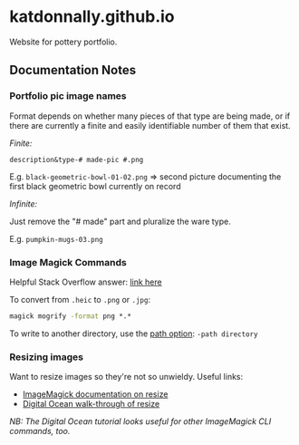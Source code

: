 # katdonnally.github.io
Website for pottery portfolio.

## Documentation Notes

### Portfolio pic image names

Format depends on whether many pieces of that type are being made, or if there are currently a finite and easily identifiable number of them that exist.

*Finite:*

`description&type-# made-pic #.png`

E.g. `black-geometric-bowl-01-02.png` &rArr; second picture documenting the first black geometric bowl currently on record

*Infinite:*

Just remove the "# made" part and pluralize the ware type.

E.g. `pumpkin-mugs-03.png`

### Image Magick Commands

Helpful Stack Overflow answer: [link here](https://stackoverflow.com/questions/15315770/how-to-convert-all-files-in-different-formats-in-given-folder-to-different-fil)

To convert from `.heic` to `.png` or `.jpg`:


```cmd
magick mogrify -format png *.*
```

To write to another directory, use the [path option](https://www.imagemagick.org/script/command-line-options.php#path): `-path directory`

### Resizing images

Want to resize images so they're not so unwieldy. Useful links:

- [ImageMagick documentation on resize](https://legacy.imagemagick.org/Usage/resize/)
- [Digital Ocean walk-through of resize](https://www.digitalocean.com/community/tutorials/workflow-resizing-images-with-imagemagick)

*NB: The Digital Ocean tutorial looks useful for other ImageMagick CLI commands, too.*